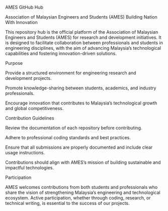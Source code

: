 AMES GitHub Hub

Association of Malaysian Engineers and Students (AMES)
Building Nation With Innovation

This repository hub is the official platform of the Association of Malaysian Engineers and Students (AMES) for research and development initiatives. It is designed to facilitate collaboration between professionals and students in engineering disciplines, with the aim of advancing Malaysia’s technological capabilities and fostering innovation-driven solutions.

Purpose

Provide a structured environment for engineering research and development projects.

Promote knowledge-sharing between students, academics, and industry professionals.

Encourage innovation that contributes to Malaysia’s technological growth and global competitiveness.

Contribution Guidelines

Review the documentation of each repository before contributing.

Adhere to professional coding standards and best practices.

Ensure that all submissions are properly documented and include clear usage instructions.

Contributions should align with AMES’s mission of building sustainable and impactful technologies.

Participation

AMES welcomes contributions from both students and professionals who share the vision of strengthening Malaysia’s engineering and technological ecosystem. Active participation, whether through coding, research, or technical writing, is essential to the success of our projects.
